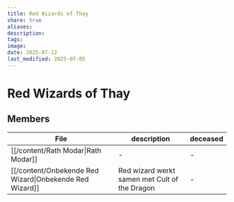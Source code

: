 ```yaml
---
title: Red Wizards of Thay
share: true
aliases: 
description: 
tags: 
image: 
date: 2025-07-12
last_modified: 2025-07-05
---
```

# Red Wizards of Thay

## Members
| File                                                                 | description                                   | deceased |
| -------------------------------------------------------------------- | --------------------------------------------- | -------- |
| [[/content/Rath Modar\|Rath Modar]]                     | \-                                            | \-       |
| [[/content/Onbekende Red Wizard\|Onbekende Red Wizard]] | Red wizard werkt samen met Cult of the Dragon | \-       |
